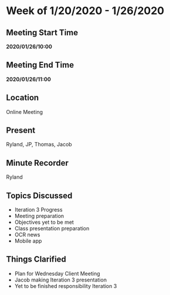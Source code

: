 # Week of 1/20/2020 - 1/26/2020

## Meeting Start Time

**2020/01/26/10:00**

## Meeting End Time

**2020/01/26/11:00**
## Location

Online Meeting

## Present

Ryland, JP, Thomas, Jacob

## Minute Recorder

Ryland

## Topics Discussed

- Iteration 3 Progress
- Meeting preparation
- Objectives yet to be met
- Class presentation preparation
- OCR news
- Mobile app

## Things Clarified

- Plan for Wednesday Client Meeting
- Jacob making Iteration 3 presentation
- Yet to be finished responsibility Iteration 3

